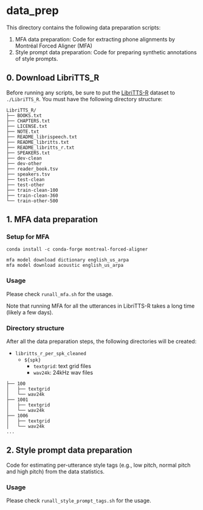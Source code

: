 # data_prep

This directory contains the following data preparation scripts:

1. MFA data preparation: Code for extracting phone alignments by Montréal Forced Aligner (MFA)
2. Style prompt data preparation: Code for preparing synthetic annotations of style prompts.

## 0. Download LibriTTS_R

Before running any scripts, be sure to put the [LibriTTS-R](https://www.openslr.org/141/) dataset to `./LibriTTS_R`. You must have the following directory structure:

```
LibriTTS_R/
├── BOOKS.txt
├── CHAPTERS.txt
├── LICENSE.txt
├── NOTE.txt
├── README_librispeech.txt
├── README_libritts.txt
├── README_libritts_r.txt
├── SPEAKERS.txt
├── dev-clean
├── dev-other
├── reader_book.tsv
├── speakers.tsv
├── test-clean
├── test-other
├── train-clean-100
├── train-clean-360
└── train-other-500
```

## 1. MFA data preparation

### Setup for MFA

```
conda install -c conda-forge montreal-forced-aligner
```

```
mfa model download dictionary english_us_arpa
mfa model download acoustic english_us_arpa
```

### Usage

Please check `runall_mfa.sh` for the usage.

Note that running MFA for all the utterances in LibriTTS-R takes a long time (likely a few days).


### Directory structure

After all the data preparation steps, the following directories will be created:

- `libritts_r_per_spk_cleaned`
  - `${spk}`
    - `textgrid`: text grid files
    - `wav24k`: 24kHz wav files

```
├── 100
│   ├── textgrid
│   └── wav24k
├── 1001
│   ├── textgrid
│   └── wav24k
├── 1006
│   ├── textgrid
│   └── wav24k
...
```


## 2. Style prompt data preparation

Code for estimating per-utterance style tags (e.g., low pitch, normal pitch and high pitch) from the data statistics.

### Usage

Please check `runall_style_prompt_tags.sh` for the usage.
